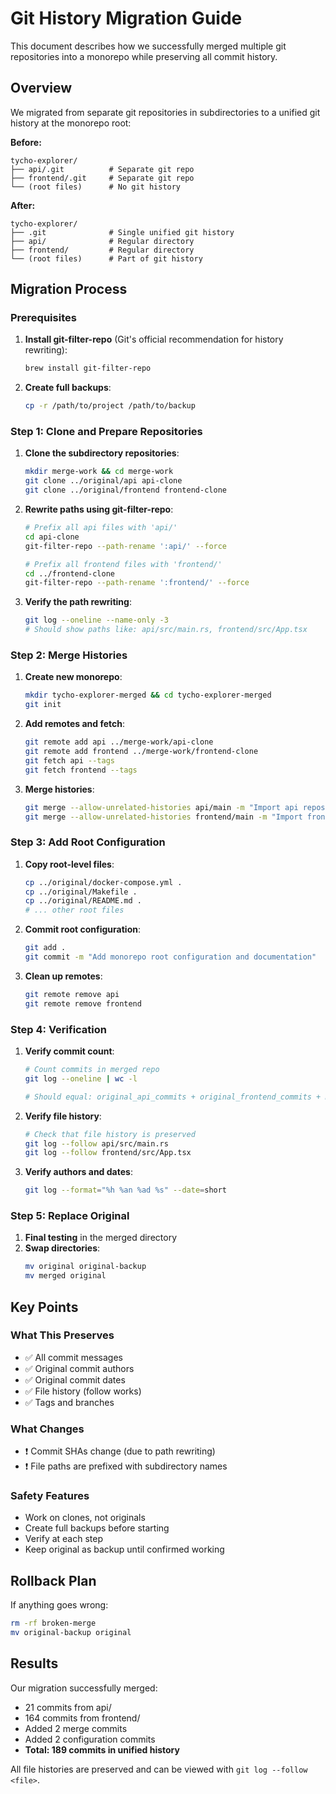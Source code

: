# Git History Migration Guide

This document describes how we successfully merged multiple git repositories into a monorepo while preserving all commit history.

## Overview

We migrated from separate git repositories in subdirectories to a unified git history at the monorepo root:

**Before:**
```
tycho-explorer/
├── api/.git          # Separate git repo
├── frontend/.git     # Separate git repo
└── (root files)      # No git history
```

**After:**
```
tycho-explorer/
├── .git              # Single unified git history
├── api/              # Regular directory
├── frontend/         # Regular directory
└── (root files)      # Part of git history
```

## Migration Process

### Prerequisites

1. **Install git-filter-repo** (Git's official recommendation for history rewriting):
   ```bash
   brew install git-filter-repo
   ```

2. **Create full backups**:
   ```bash
   cp -r /path/to/project /path/to/backup
   ```

### Step 1: Clone and Prepare Repositories

1. **Clone the subdirectory repositories**:
   ```bash
   mkdir merge-work && cd merge-work
   git clone ../original/api api-clone
   git clone ../original/frontend frontend-clone
   ```

2. **Rewrite paths using git-filter-repo**:
   ```bash
   # Prefix all api files with 'api/'
   cd api-clone
   git-filter-repo --path-rename ':api/' --force
   
   # Prefix all frontend files with 'frontend/'
   cd ../frontend-clone
   git-filter-repo --path-rename ':frontend/' --force
   ```

3. **Verify the path rewriting**:
   ```bash
   git log --oneline --name-only -3
   # Should show paths like: api/src/main.rs, frontend/src/App.tsx
   ```

### Step 2: Merge Histories

1. **Create new monorepo**:
   ```bash
   mkdir tycho-explorer-merged && cd tycho-explorer-merged
   git init
   ```

2. **Add remotes and fetch**:
   ```bash
   git remote add api ../merge-work/api-clone
   git remote add frontend ../merge-work/frontend-clone
   git fetch api --tags
   git fetch frontend --tags
   ```

3. **Merge histories**:
   ```bash
   git merge --allow-unrelated-histories api/main -m "Import api repository with full history"
   git merge --allow-unrelated-histories frontend/main -m "Import frontend repository with full history"
   ```

### Step 3: Add Root Configuration

1. **Copy root-level files**:
   ```bash
   cp ../original/docker-compose.yml .
   cp ../original/Makefile .
   cp ../original/README.md .
   # ... other root files
   ```

2. **Commit root configuration**:
   ```bash
   git add .
   git commit -m "Add monorepo root configuration and documentation"
   ```

3. **Clean up remotes**:
   ```bash
   git remote remove api
   git remote remove frontend
   ```

### Step 4: Verification

1. **Verify commit count**:
   ```bash
   # Count commits in merged repo
   git log --oneline | wc -l
   
   # Should equal: original_api_commits + original_frontend_commits + merge_commits + new_commits
   ```

2. **Verify file history**:
   ```bash
   # Check that file history is preserved
   git log --follow api/src/main.rs
   git log --follow frontend/src/App.tsx
   ```

3. **Verify authors and dates**:
   ```bash
   git log --format="%h %an %ad %s" --date=short
   ```

### Step 5: Replace Original

1. **Final testing** in the merged directory
2. **Swap directories**:
   ```bash
   mv original original-backup
   mv merged original
   ```

## Key Points

### What This Preserves
- ✅ All commit messages
- ✅ Original commit authors
- ✅ Original commit dates
- ✅ File history (follow works)
- ✅ Tags and branches

### What Changes
- ❗ Commit SHAs change (due to path rewriting)
- ❗ File paths are prefixed with subdirectory names

### Safety Features
- Work on clones, not originals
- Create full backups before starting
- Verify at each step
- Keep original as backup until confirmed working

## Rollback Plan

If anything goes wrong:
```bash
rm -rf broken-merge
mv original-backup original
```

## Results

Our migration successfully merged:
- 21 commits from api/
- 164 commits from frontend/
- Added 2 merge commits
- Added 2 configuration commits
- **Total: 189 commits in unified history**

All file histories are preserved and can be viewed with `git log --follow <file>`.